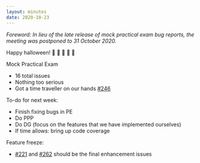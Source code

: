 ```yaml
---
layout: minutes
date: 2020-10-23
---
```


*Foreword: In lieu of the late release of mock practical exam bug reports, the meeting was postponed to 31 October 2020.*

Happy halloween! :jack_o_lantern: :ghost: :jack_o_lantern: :ghost: :jack_o_lantern:

Mock Practical Exam
- 16 total issues
- Nothing too serious
- Got a time traveller on our hands [#246](https://github.com/AY2021S1-CS2103T-W16-3/tp/issues/246])

To-do for next week:
- Finish fixing bugs in PE
- Do PPP
- Do DG (focus on the features that we have implemented ourselves)
- If time allows: bring up code coverage

Feature freeze:
- [#221](https://github.com/AY2021S1-CS2103T-W16-3/tp/issues/221) and [#262](https://github.com/AY2021S1-CS2103T-W16-3/tp/issues/262) should be the final enhancement issues
